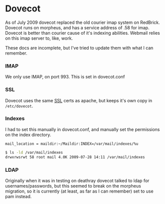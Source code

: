 # Dovecot

As of July 2009 dovecot replaced the old courier imap system on RedBrick.
Dovecot runs on morpheus, and has a service address of .58 for imap. Dovecot is
better than courier cause of it's indexing abilities. Webmail relies on this
imap server to, like, work.

These docs are incomplete, but I've tried to update them with what I can
remember.

### IMAP

We only use IMAP, on port 993. This is set in dovecot.conf

### SSL

Dovecot uses the same [SSL](/procedures/ssl) certs as apache, but keeps it's own
copy in `/etc/dovecot`.

### Indexes

I had to set this manually in dovecot.conf, and manually set the permissions on
the index directory.

```text
mail_location = maildir:~/Maildir:INDEX=/var/mail/indexes/%u
```

```bash
$ ls -ld /var/mail/indexes
drwxrwsrwt 58 root mail 4.0K 2009-07-28 14:11 /var/mail/indexes
```

### LDAP

Originally when it was in testing on deathray dovecot talked to ldap for
usernames/passwords, but this seemed to break on the morpheus migration, so it
is currently (at least, as far as I can remember) set to use pam instead.
